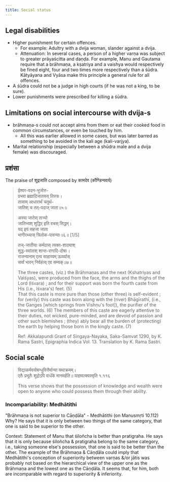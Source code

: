```yaml
---
title: Social status
---
```


## Legal disabilities 
-   Higher punishment for certain offences.
    -   For example: Adultry with a dvija woman, slander against a dvija.
    -   Attenuation: In several cases, a person of a higher varṇa was subject to greater prāyaścitta and daṇḍa. For example, Manu and Gautama require that a brāhmaṇa, a kṣatriya and a vaishya would respectively be fined eight, four and two times more respectively than a śūdra. Kātyāyana and Vyāsa make this principle a general rule for all offences.
-   A śūdra could not be a judge in high courts (if he was not a king, to be sure).
-   Lower punishments were prescribed for killing a śūdra.


## Limitations on social intercourse with dvija-s
-   brāhmaṇa-s could not accept alms from them or eat their cooked food in common circumstances, or even be touched by him.
    -   All this was earlier allowed in some cases, but was later barred as something to be avoided in the kali age (kali-varjya).
-   Marital relationship (especially between a shūdra male and a dvija female) was discouraged.

## प्रशंसा
The praise of शूद्रजाति composed by कामदेव (कौण्डिन्यवर्य)

> ईश्वर-वदन-भुजोरु-  
> प्रभवा ब्रह्मादिजातयस् तिस्त्रः।  
> तासाम् आधारार्थं चतुर्थ-  
> जातिश् च तत्-पदाज् जाता॥५॥
> 
> अस्या जातेस् ताभ्यो  
> जातिभ्यश् शुद्धिर् इति वचस् सिद्धम्।  
> यद् इयं सहजा जाता  
> भागीरथ्यास् त्रिलोक-पावन्याः॥६॥ [1/5]
> 
> तज्-जातीयाः कर्मठास् त्यक्त-शाठ्याश्  
> शुद्ध-स्वांताश् शान्त-रागादि-दोषाः।  
> राजन्यानाम् एत्य साहाय्यम् ऊर्व्व्यास्  
> सर्व्वं भारन् निर्वहंत्य् एव सम्यक्॥७॥
> 
> The three castes, (viz.) the Brāhmaṇas and the next (Kshatriyas and Vaiśyas), were produced from the face, the arms and the thighs of the Lord (lśvara) ; and for their support was born the fourth caste from His (i.e., lśvara's) feet. (5)  
> That this caste is more pure than those (other three) is self-evident ; for (verily) this caste was born along with the (river) Bhāgīrathī, (i.e., the Ganges [which springs from Vishṇu's foot]), the purifier of the three worlds. (6)
> The members of this caste are eagerly attentive to their duties, not wicked, pure-minded, and are devoid of passion and other such blemishes ; (they) ably bear all the burden of (protecting) the earth by helping those born in the kingly caste. (7) 
> 
> Ref: Akkalapundi Grant of Singaya-Nayaka, Saka-Samvat 1290, by K. Rama Sastri, Epigraphia Indica Vol. 13. Translation by K. Rama Sastri. 

## Social scale 
> विद्याकर्मवयोबन्धुवित्तैर्मान्या यथाक्रमम्।  
एतैः प्रभूतैः शूद्रोऽपि वार्धके मानमर्हति॥ याज्ञवल्क्यस्मृति १.११६
>
> This verse shows that the possession of knowledge and wealth were open to anyone who could possess them through their ability.

### Incompariability: Medhātithi
"Brāhmaṇa is not superior to Cāṇḍāla" - Medhātithi (on Manusmṛti 10.112) Why? He says that it is only between two things of the same category, that one is said to be superior to the other.

Context: Statement of Manu that śiloñcha is better than pratigraha. He says that it is only because śiloñcha & pratigraha belong to the same category, i.e., taking someone else's possession, that one is said to be better than the other. The example of the Brāhmaṇa & Cāṇḍāla could imply that Medhātithi's conception of superiority between varṇas &/or jātis was probably not based on the hierarchical view of the upper one as the Brāhmaṇa and the lowest one as the Cāṇḍāla. It seems that, for him, both are incomparable with regard to superiority & inferiority. 